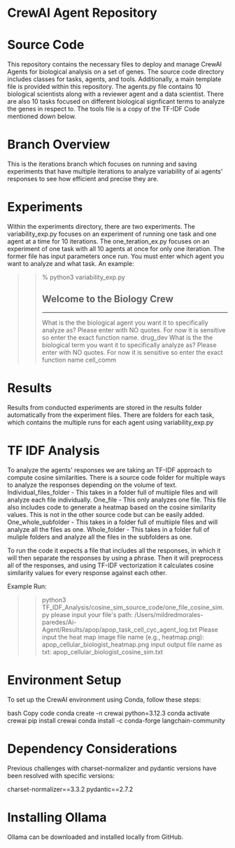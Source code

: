 # CrewAI Agent Repository

# Source Code
This repository contains the necessary files to deploy and manage CrewAI Agents for biological analysis on a set of genes. The source code directory includes classes for tasks, agents, and tools. Additionally, a main template file is provided within this repository. The agents.py file contains 10 biological scientists along with a reviewer agent and a data scientist. There are also 10 tasks focused on different biological signficant terms to analyze the genes in respect to. The tools file is a copy of the TF-IDF Code mentioned down below. 

# Branch Overview
This is the iterations branch which focuses on running and saving experiments that have multiple iterations to analyze variability of ai agents' responses to see how efficient and precise they are.

# Experiments
Within the experiments directory, there are two experiments. The variability_exp.py focuses on an experiment of running one task and one agent at a time for 10 iterations. The one_teration_ex.py focuses on an experiment of one task with all 10 agents at once for only one iteration. The former file has input parameters once run. You must enter which agent you want to analyze and what task. An example:
>> % python3 variability_exp.py
>> ## Welcome to the Biology Crew
>> -------------------------------
>> What is the the biological agent you want it to specifically analyze as? Please enter    with NO quotes. For now it is sensitive so enter the exact function name.
> drug_dev
>> What is the the biological term you want it to specifically analyze as? Please enter with NO quotes. For now it is sensitive so enter the exact function name
> cell_comm

# Results
Results from conducted experiments are stored in the results folder automatically from the experiment files. There are folders for each task, which contains the multiple runs for each agent using variability_exp.py

# TF IDF Analysis
To analyze the agents' responses we are taking an TF-IDF approach to compute cosine similarities. There is a source code folder for multiple ways to analyze the responses depending on the volume of text. 
Individual_files_folder - This takes in a folder full of multiiple files and will analyze each file individually.
One_file - This only analyzes one file. This file also includes code to generate a heatmap based on the cosine similarity values. This is not in the other source code but can be easily added.
One_whole_subfolder - This takes in a folder full of multiiple files and will analyze all the files as one.
Whole_folder - This takes in a folder full of muliple folders and analyze all the files in the subfolders as one.

To run the code it expects a file that includes all the responses, in which it will then separate the responses by using a phrase. Then it will preprocess all of the responses, and using TF-IDF vectorization it calculates cosine similarity values for every response against each other. 

Example Run:
>> python3 TF_IDF_Analysis/cosine_sim_source_code/one_file_cosine_sim.py
>> please input your file's path:
> /Users/mildredmorales-paredes/Ai-Agent/Results/apop/apop_task_cell_cyc_agent_log.txt
>> Please input the heat map image file name (e.g., heatmap.png):
> apop_cellular_biologist_heatmap.png
>> input output file name as txt:
> apop_cellular_biologist_cosine_sim.txt


# Environment Setup
To set up the CrewAI environment using Conda, follow these steps:

bash Copy code conda create -n crewai python=3.12.3 conda activate crewai pip install crewai conda install -c conda-forge langchain-community

# Dependency Considerations
Previous challenges with charset-normalizer and pydantic versions have been resolved with specific versions:

charset-normalizer==3.3.2 pydantic==2.7.2

# Installing Ollama
Ollama can be downloaded and installed locally from GitHub.
